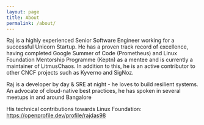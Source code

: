 ```yaml
---
layout: page
title: About
permalink: /about/
---
```


Raj is a highly experienced Senior Software Engineer working for a successful Unicorn Startup. He has a proven track record of excellence, having completed Google Summer of Code (Prometheus) and Linux Foundation Mentorship Programme (Keptn) as a mentee and is currently a maintainer of LitmusChaos. In addition to this, he is an active contributor to other CNCF projects such as Kyverno and SigNoz.


Raj is a developer by day & SRE at night - he loves to build resilient systems. An advocate of cloud-native best practices, he has spoken in several meetups in and around Bangalore

His technical contributions towards Linux Foundation: https://openprofile.dev/profile/rajdas98